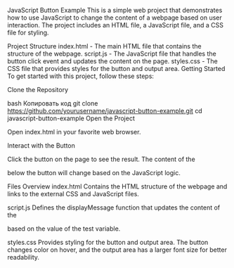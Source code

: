 JavaScript Button Example
This is a simple web project that demonstrates how to use JavaScript to change the content of a webpage based on user interaction. The project includes an HTML file, a JavaScript file, and a CSS file for styling.

Project Structure
index.html - The main HTML file that contains the structure of the webpage.
script.js - The JavaScript file that handles the button click event and updates the content on the page.
styles.css - The CSS file that provides styles for the button and output area.
Getting Started
To get started with this project, follow these steps:

Clone the Repository

bash
Копировать код
git clone https://github.com/yourusername/javascript-button-example.git
cd javascript-button-example
Open the Project

Open index.html in your favorite web browser.

Interact with the Button

Click the button on the page to see the result. The content of the <div> below the button will change based on the JavaScript logic.

Files Overview
index.html
Contains the HTML structure of the webpage and links to the external CSS and JavaScript files.

script.js
Defines the displayMessage function that updates the content of the <div> based on the value of the test variable.

styles.css
Provides styling for the button and output area. The button changes color on hover, and the output area has a larger font size for better readability.
